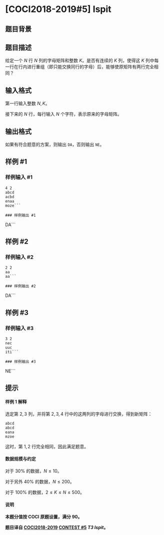 # [COCI2018-2019#5] Ispit

## 题目背景



## 题目描述

给定一个 $N$ 行 $N$ 列的字母矩阵和整数 $K$。是否有连续的 $K$ 列，使得这 $K$ 列中每一行在行内进行重组（即只能交换同行的字母）后，能够使原矩阵有两行完全相同？

## 输入格式

第一行输入整数 $N,K$。

接下来的 $N$ 行，每行输入 $N$ 个字符，表示原来的字母矩阵。

## 输出格式

如果有符合题意的方案，则输出 `DA`，否则输出 `NE`。

## 样例 #1

### 样例输入 #1
```
4 2
abcd
acbd
enaa
moze```

### 样例输出 #1

```
DA```

## 样例 #2

### 样例输入 #2
```
2 2
aa
aa```

### 样例输出 #2

```
DA```

## 样例 #3

### 样例输入 #3
```
3 2
nec
uuc
iti```

### 样例输出 #3

```
NE```

## 提示

#### 样例 1 解释

选定第 $2,3$ 列，并将第 $2,3,4$ 行中的这两列的字母进行交换，得到新矩阵：

```plain
abcd
abcd
eana
mzoe
```

这时，第 $1,2$ 行完全相同，因此满足题意。

#### 数据规模与约定

对于 $30\%$ 的数据，$N \le 10$。

对于另外 $40\%$ 的数据，$N \le 200$。

对于 $100\%$ 的数据，$2 \le K \le N \le 500$。

#### 说明

**本题分值按 COCI 原题设置，满分 $90$。**

**题目译自 [COCI2018-2019](https://hsin.hr/coci/archive/2018_2019/) [CONTEST #5](https://hsin.hr/coci/archive/2018_2019/contest5_tasks.pdf)  _T3 Ispit_。**

